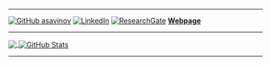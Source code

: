 ***
[![GitHub asavinov](https://img.shields.io/github/followers/asavinov?label=follow&style=social)](https://github.com/asavinov)
<a href="https://de.linkedin.com/in/alexandrsavinov"><img alt="LinkedIn" src="https://img.shields.io/badge/LinkedIn-gray?style=for-the-badge&logo=linkedin"></a>
<a href="http://www.researchgate.net/profile/Alexandr_Savinov"><img alt="ResearchGate" src="https://img.shields.io/badge/ResearchGate-00CCBB?style=for-the-badge&logo=ResearchGate&logoColor=white"></a>
[**Webpage**](http://conceptoriented.org) 

***

<a href="https://github.com/asavinov" target="_blank">
  <img align="center" src="https://github-readme-stats.vercel.app/api/top-langs/?username=asavinov&theme=light&hide_langs_below=1" />
</a>
<a href="https://github.com/asavinov" target="_blank">
 <img align="center" src="https://github-readme-stats.vercel.app/api?username=asavinov&show_icons=true&theme=light&line_height=27" alt="GitHub Stats"/>
</a>

***

<!--

<a href="https://github.com/asavinov/prosto">
 <img align="center" src="https://github-readme-stats.vercel.app/api/pin/?username=asavinov&repo=prosto" />
</a>

[![GitHub Stats](https://github-readme-stats.vercel.app/api?username=asavinov&count_private=true&show_icons=true)](https://github.com/asavinov)


🐍 🐘 ➤ • ► ◄
 http://www.alanwood.net/unicode/miscellaneous-symbols-and-pictographs.html

https://github.com/Ileriayo/markdown-badges

**asavinov/asavinov** is a ✨ _special_ ✨ repository because its `README.md` (this file) appears on your GitHub profile.

Here are some ideas to get you started:

- 🔭 I’m currently working on ...
- 🌱 I’m currently learning ...
- 👯 I’m looking to collaborate on ...
- 🤔 I’m looking for help with ...
- 💬 Ask me about ...
- 📫 How to reach me: ...
- 😄 Pronouns: ...
- ⚡ Fun fact: ...
- 👋
-->
